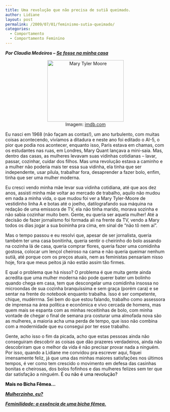 ```yaml
---
title: Uma revolução que não precisa de sutiã queimado.
author: Lidiane
layout: post
permalink: /2009/07/01/feminismo-sutia-queimado/
categories:
  - Comportamento
  - Comportamento Feminino
---
```

**_Por Claudia Medeiros – <a href="http://www.sefossenaminhacasa.blogspot.com/" target="_blank" rel="noopener noreferrer">Se fosse na minha casa</a>_**

<p style="text-align: center;">
  <a href="https://www.trololodemulher.com.br/2009/07/marytylermoorephotographc10111179.jpg"><img class="aligncenter" style="display: block; float: none; margin-left: auto; margin-right: auto; border-width: 0;" title="Mary Tyler Moore " src="https://www.trololodemulher.com.br/2009/07/marytylermoorephotographc10111179_thumb.jpg" border="0" alt="Mary Tyler Moore " width="240" height="193" /></a>Imagem: <a href="http://www.imdb.com/" target="_blank" rel="noopener noreferrer">imdb.com</a>
</p>

Eu nasci em 1968 (não façam as contas!), um ano turbulento, com muitas coisas acontecendo, vivíamos a ditadura e neste ano foi editado o AI-5, o pior que podia nos acontecer, enquanto isso, Paris estava em chamas, com os estudantes nas ruas, em Londres, Mary Quant lançava a mini-saia. Mas, dentro das casas, as mulheres levavam suas vidinhas cotidianas – lavar, passar, cozinhar, cuidar dos filhos. Mas uma revolução estava a caminho e a mulher não poderia mais ter essa sua vidinha, ela tinha que ser independente, usar pílula, trabalhar fora, desaprender a fazer bolo, enfim, tinha que ser uma mulher moderna.

Eu cresci vendo minha mãe levar sua vidinha cotidiana, até que aos dez anos, assisti minha mãe voltar ao mercado de trabalho, aquilo não mudou em nada a minha vida, o que mudou foi ver a Mary Tyler-Moore de vestidinho linha A e botas até o joelho, datilografando sua máquina na redação de uma emissora de TV, ela não tinha marido, morava sozinha e não sabia cozinhar muito bem. Gente, eu queria ser aquela mulher! Até a decisão de fazer jornalismo foi formada ali na frente da TV, vendo a Mary todos os dias jogar a sua boininha pra cima, em sinal de “não tô nem aí”.

Mas o tempo passou e eu resolvi que, apesar de ser jornalista, queria também ter uma casa bonitinha, queria sentir o cheirinho do bolo assando na cozinha lá de casa, queria comprar flores, queria fazer uma comidinha gostosa, colocar um lençol cheiroso na cama e não queria queimar nenhum sutiã, até porque com os preços atuais, nem as feministas pensariam nisso hoje, fora que meus peitos já não estão assim tão firmes.

E qual o problema que há nisso? O problema é que muita gente ainda acredita que uma mulher moderna não pode querer bater um bolinho quando chega em casa, tem que descongelar uma comidinha insossa no microondas de sua cozinha branquíssima e sem graça (porém cara) e se sentar na frente do notebook enquanto trabalha. Isso é ser competente, chique, mudérrrna. Sei bem do que estou falando, trabalho como assessora de imprensa na área política e econômica e vivo cercada de homens, mas quem mais se espanta com as minhas receitinhas de bolo, com minha vontade de chegar o final de semana pra costurar uma almofada nova são as mulheres, a maioria acha uma perda de tempo, que isso não combina com a modernidade que eu consegui por ter esse trabalho.

Gente, acho isso o fim da picada, acho que estas pessoas ainda não conseguiram descobrir as coisas que dão prazeres verdadeiros, ainda não descobriram que o melhor da vida é não precisar provar nada a ninguém. Por isso, quando a Lidiane me convidou pra escrever aqui, fiquei imensamente feliz, já que uma das minhas maiores satisfações nos últimos tempos, é ver como tem crescido o movimento em defesa das casinhas bonitas e cheirosas, dos bolos fofinhos e das mulheres felizes sem ter que dar satisfação a ninguém. <span style="color: #000000;">É ou não é uma revolução?</span>

<span style="color: #000000;"><strong>Mais no Bicha Fêmea&#8230;</strong></span>

<span style="color: #000000;"><a href="http://www.trololodemulher.com.br/2010/02/24/mulherzinha-preconceito/" target="_self"><strong><em>Mulherzinha, eu?</em></strong></a></span>

<span style="color: #000000;"><strong><em><a href="http://www.trololodemulher.com.br/2009/03/07/feminilidade/" target="_self">Feminilidade: a essência de uma bicha fêmea.</a></em></strong></span>